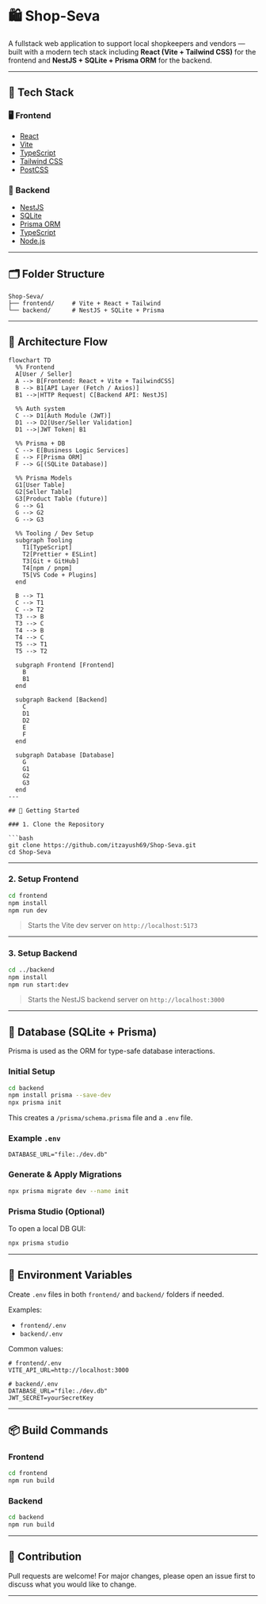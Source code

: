 # 🛍️ Shop-Seva

A fullstack web application to support local shopkeepers and vendors — built with a modern tech stack including **React (Vite + Tailwind CSS)** for the frontend and **NestJS + SQLite + Prisma ORM** for the backend.

---

## 🧱 Tech Stack

### 🖥️ Frontend
- [React](https://react.dev/)
- [Vite](https://vitejs.dev/)
- [TypeScript](https://www.typescriptlang.org/)
- [Tailwind CSS](https://tailwindcss.com/)
- [PostCSS](https://postcss.org/)

### 🔧 Backend
- [NestJS](https://nestjs.com/)
- [SQLite](https://www.sqlite.org/)
- [Prisma ORM](https://www.prisma.io/)
- [TypeScript](https://www.typescriptlang.org/)
- [Node.js](https://nodejs.org/)

---

## 🗂️ Folder Structure

```
Shop-Seva/
├── frontend/     # Vite + React + Tailwind
└── backend/      # NestJS + SQLite + Prisma
```

---

## 🧩 Architecture Flow

```mermaid
flowchart TD
  %% Frontend
  A[User / Seller]
  A --> B[Frontend: React + Vite + TailwindCSS]
  B --> B1[API Layer (Fetch / Axios)]
  B1 -->|HTTP Request| C[Backend API: NestJS]

  %% Auth system
  C --> D1[Auth Module (JWT)]
  D1 --> D2[User/Seller Validation]
  D1 -->|JWT Token| B1

  %% Prisma + DB
  C --> E[Business Logic Services]
  E --> F[Prisma ORM]
  F --> G[(SQLite Database)]

  %% Prisma Models
  G1[User Table]
  G2[Seller Table]
  G3[Product Table (future)]
  G --> G1
  G --> G2
  G --> G3

  %% Tooling / Dev Setup
  subgraph Tooling
    T1[TypeScript]
    T2[Prettier + ESLint]
    T3[Git + GitHub]
    T4[npm / pnpm]
    T5[VS Code + Plugins]
  end

  B --> T1
  C --> T1
  C --> T2
  T3 --> B
  T3 --> C
  T4 --> B
  T4 --> C
  T5 --> T1
  T5 --> T2

  subgraph Frontend [Frontend]
    B
    B1
  end

  subgraph Backend [Backend]
    C
    D1
    D2
    E
    F
  end

  subgraph Database [Database]
    G
    G1
    G2
    G3
  end
---

## 🚀 Getting Started

### 1. Clone the Repository

```bash
git clone https://github.com/itzayush69/Shop-Seva.git
cd Shop-Seva
```

---

### 2. Setup Frontend

```bash
cd frontend
npm install
npm run dev
```

> Starts the Vite dev server on `http://localhost:5173`

---

### 3. Setup Backend

```bash
cd ../backend
npm install
npm run start:dev
```

> Starts the NestJS backend server on `http://localhost:3000`

---

## 🧩 Database (SQLite + Prisma)

Prisma is used as the ORM for type-safe database interactions.

### Initial Setup

```bash
cd backend
npm install prisma --save-dev
npx prisma init
```

This creates a `/prisma/schema.prisma` file and a `.env` file.

### Example `.env`

```env
DATABASE_URL="file:./dev.db"
```

### Generate & Apply Migrations

```bash
npx prisma migrate dev --name init
```

### Prisma Studio (Optional)

To open a local DB GUI:

```bash
npx prisma studio
```

---

## 📄 Environment Variables

Create `.env` files in both `frontend/` and `backend/` folders if needed.

Examples:

- `frontend/.env`
- `backend/.env`

Common values:

```env
# frontend/.env
VITE_API_URL=http://localhost:3000

# backend/.env
DATABASE_URL="file:./dev.db"
JWT_SECRET=yourSecretKey
```

---

## 📦 Build Commands

### Frontend

```bash
cd frontend
npm run build
```

### Backend

```bash
cd backend
npm run build
```

---

## 🤝 Contribution

Pull requests are welcome! For major changes, please open an issue first to discuss what you would like to change.

---
